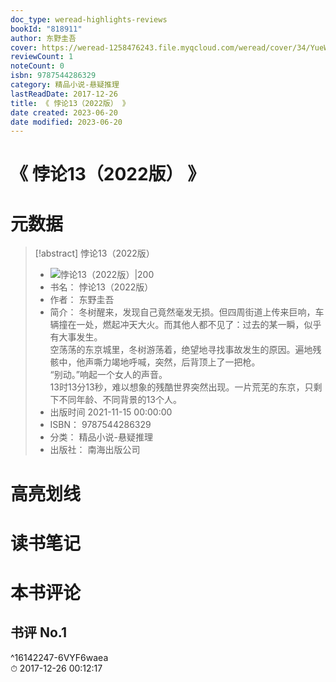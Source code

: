 ```yaml
---
doc_type: weread-highlights-reviews
bookId: "818911"
author: 东野圭吾
cover: https://weread-1258476243.file.myqcloud.com/weread/cover/34/YueWen_818911/t7_YueWen_818911.jpg
reviewCount: 1
noteCount: 0
isbn: 9787544286329
category: 精品小说-悬疑推理
lastReadDate: 2017-12-26
title: 《 悖论13（2022版） 》
date created: 2023-06-20
date modified: 2023-06-20
---
```


# 《 悖论13（2022版） 》

# 元数据

> [!abstract] 悖论13（2022版）
> - ![ 悖论13（2022版）|200](https://weread-1258476243.file.myqcloud.com/weread/cover/34/YueWen_818911/t7_YueWen_818911.jpg)
> - 书名： 悖论13（2022版）
> - 作者： 东野圭吾
> - 简介： 冬树醒来，发现自己竟然毫发无损。但四周街道上传来巨响，车辆撞在一处，燃起冲天大火。而其他人都不见了：过去的某一瞬，似乎有大事发生。  
空荡荡的东京城里，冬树游荡着，绝望地寻找事故发生的原因。遍地残骸中，他声嘶力竭地呼喊，突然，后背顶上了一把枪。  
“别动。”响起一个女人的声音。  
13时13分13秒，难以想象的残酷世界突然出现。一片荒芜的东京，只剩下不同年龄、不同背景的13个人。
> - 出版时间 2021-11-15 00:00:00
> - ISBN： 9787544286329
> - 分类： 精品小说-悬疑推理
> - 出版社： 南海出版公司

# 高亮划线

# 读书笔记

# 本书评论

## 书评 No.1

 ^16142247-6VYF6waea  
⏱ 2017-12-26 00:12:17
